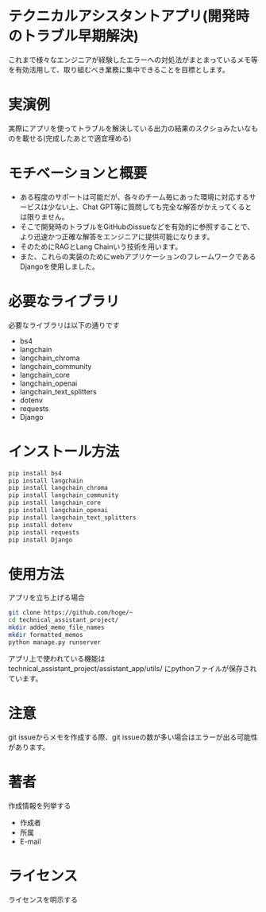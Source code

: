 # テクニカルアシスタントアプリ(開発時のトラブル早期解決)

これまで様々なエンジニアが経験したエラーへの対処法がまとまっているメモ等を有効活用して、取り組むべき業務に集中できることを目標とします。

# 実演例

実際にアプリを使ってトラブルを解決している出力の結果のスクショみたいなものを載せる(完成したあとで適宜埋める)


# モチベーションと概要

* ある程度のサポートは可能だが、各々のチーム毎にあった環境に対応するサービスは少ない上、Chat GPT等に質問しても完全な解答がかえってくるとは限りません。
* そこで開発時のトラブルをGitHubのissueなどを有効的に参照することで、より迅速かつ正確な解答をエンジニアに提供可能になります。
* そのためにRAGとLang Chainいう技術を用います。
* また、これらの実装のためにwebアプリケーションのフレームワークであるDjangoを使用しました。

# 必要なライブラリ

必要なライブラリは以下の通りです

* bs4
* langchain
* langchain_chroma
* langchain_community
* langchain_core
* langchain_openai
* langchain_text_splitters
* dotenv 
* requests
* Django

# インストール方法


```bash
pip install bs4
pip install langchain
pip install langchain_chroma
pip install langchain_community
pip install langchain_core
pip install langchain_openai
pip install langchain_text_splitters
pip install dotenv 
pip install requests
pip install Django
```

# 使用方法
アプリを立ち上げる場合

```bash
git clone https://github.com/hoge/~
cd technical_assistant_project/
mkdir added_memo_file_names
mkdir formatted_memos
python manage.py runserver
```

アプリ上で使われている機能は
technical_assistant_project/assistant_app/utils/
にpythonファイルが保存されています。

# 注意

git issueからメモを作成する際、git issueの数が多い場合はエラーが出る可能性があります。

# 著者

作成情報を列挙する

* 作成者
* 所属
* E-mail

# ライセンス
ライセンスを明示する
